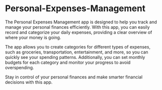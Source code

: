 # Personal-Expenses-Management

The Personal Expenses Management app is designed to help you track and manage your personal finances efficiently. With this app, you can easily record and categorize your daily expenses, providing a clear overview of where your money is going.

The app allows you to create categories for different types of expenses, such as groceries, transportation, entertainment, and more, so you can quickly see your spending patterns. Additionally, you can set monthly budgets for each category and monitor your progress to avoid overspending.

Stay in control of your personal finances and make smarter financial decisions with this app.
